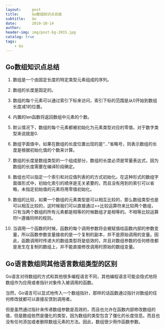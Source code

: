 ```yaml
---
layout:     post
title:      Go数组知识点总结
subtitle:   Go
date:       2019-10-14
author:     
header-img: img/post-bg-2015.jpg
catalog: true
tags:
    - Go
---
```


## Go数组知识点总结

1. 数组是一个由固定长度的特定类型元素组成的序列。

2. 数组的长度是固定的。

3. 数组的每个元素可以通过索引下标来访问，索引下标的范围是从0开始到数组长度减1的位置。

4. 内置的len函数将返回数组中元素的个数。

5. 默认情况下，数组的每个元素都被初始化为元素类型对应的零值，对于数字类型来说就是0.

6. 数组字面值中，如果在数组的长度位置出现的是“...”省略号，则表示数组的长度是根据初始化值的个数来计算。

7. 数组的长度是数组类型的一个组成部分，数组的长度必须是常量表达式，因为数组的长度需要在编译阶段确定。

8. 数组也可以指定一个索引和对应值列表的的方式初始化。在这种形式的数组字面值形式中，初始化索引的顺序是无关紧要的，而且没有用到的索引可以省略，未指定初始值的元素将用零值初始化。

9. 数组的比较，如果一个数组的元素类型是可以相互比较的，那么数组类型也是可以相互比较的，这时候我们可以直接通过==比较运算符来比较两个数组，只有当两个数组的所有元素都是相等的时候数组才是相等的。不相等比较运算符!=遵循同样的规则。

10. 当调用一个函数的时候，函数的每个调用参数将会被赋值给函数内部的参数变量，所以函数参数变量接收的是一个复制的副本，并不是原始调用的变量。因此，函数调用时传递大的数组类型将是低效的，并且对数组参数的任何修改都是发生在复制的数组上，并不能直接修改调用时原始的数组变量。

## Go语言数组同其他语言数组类型的区别

Go语言对待数组的方式和其他很多编程语言不同，其他编程语言可能会隐式地将数组作为应用或者指针对象传入被调用的函数。

当然，Go语言可以显式地传入一个数组指针，那样的话函数通过指针对数组的任何修改就都可以直接反馈到调用者。

但是虽然通过指针来传递数组参数是高效的，而且也允许在函数内部修改数组的值，但是数组依然是僵化的类型，因为数组的类型包含了僵化的长度信息。而且也没有任何添加或者删除数组元素的方法。因此，数组很少用作函数参数。